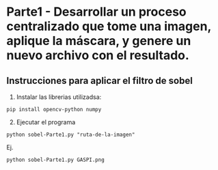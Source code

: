 # Parte1 - Desarrollar un proceso centralizado que tome una imagen, aplique la máscara, y genere un nuevo archivo con el resultado. 

## Instrucciones para aplicar el filtro de sobel

1. Instalar las librerias utilizadsa:

```
pip install opencv-python numpy
```

2. Ejecutar el programa

```
python sobel-Parte1.py "ruta-de-la-imagen"
```

Ej.

```
python sobel-Parte1.py GASPI.png
```
